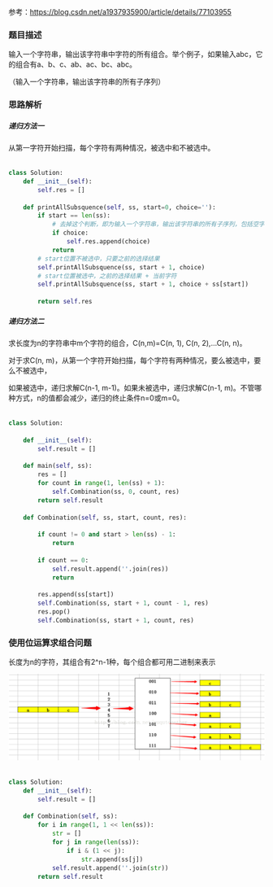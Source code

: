  参考：https://blog.csdn.net/a1937935900/article/details/77103955 

### 题目描述

输入一个字符串，输出该字符串中字符的所有组合。举个例子，如果输入abc，它的组合有a、b、c、ab、ac、bc、abc。

（输入一个字符串，输出该字符串的所有子序列）

### 思路解析

##### 递归方法一

从第一字符开始扫描，每个字符有两种情况，被选中和不被选中。

```python

class Solution:
    def __init__(self):
        self.res = []

    def printAllSubsquence(self, ss, start=0, choice=''):
        if start == len(ss):
            # 去掉这个判断，即为输入一个字符串，输出该字符串的所有子序列，包括空字符串
            if choice:
                self.res.append(choice)
            return
        # start位置不被选中，只要之前的选择结果
        self.printAllSubsquence(ss, start + 1, choice)
        # start位置被选中，之前的选择结果 + 当前字符
        self.printAllSubsquence(ss, start + 1, choice + ss[start])

        return self.res

```

##### 递归方法二


求长度为n的字符串中m个字符的组合，C(n,m)=C(n, 1), C(n, 2),...C(n, n)。

对于求C(n, m)，从第一个字符开始扫描，每个字符有两种情况，要么被选中，要么不被选中，

如果被选中，递归求解C(n-1, m-1)。如果未被选中，递归求解C(n-1, m)。不管哪种方式，n的值都会减少，递归的终止条件n=0或m=0。

```python

class Solution:

    def __init__(self):
        self.result = []

    def main(self, ss):
        res = []
        for count in range(1, len(ss) + 1):
            self.Combination(ss, 0, count, res)
        return self.result

    def Combination(self, ss, start, count, res):

        if count != 0 and start > len(ss) - 1:
            return

        if count == 0:
            self.result.append(''.join(res))
            return

        res.append(ss[start])
        self.Combination(ss, start + 1, count - 1, res)
        res.pop()
        self.Combination(ss, start + 1, count, res)

```

### 使用位运算求组合问题

长度为n的字符，其组合有2^n-1种，每个组合都可用二进制来表示

![](https://github.com/1273545169/offer-note/blob/master/%E5%9B%BE%E7%89%87/%E5%AD%97%E7%AC%A6%E7%9A%84%E7%BB%84%E5%90%88.PNG)

```python

class Solution:
    def __init__(self):
        self.result = []

    def Combination(self, ss):
        for i in range(1, 1 << len(ss)):
            str = []
            for j in range(len(ss)):
                if i & (1 << j):
                    str.append(ss[j])
            self.result.append(''.join(str))
        return self.result


```


